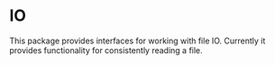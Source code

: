 # IO

This package provides interfaces for working with file IO. Currently it
provides functionality for consistently reading a file.

